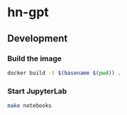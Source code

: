 # hn-gpt

## Development

### Build the image

```sh
docker build -t $(basename $(pwd)) . 
```

### Start JupyterLab

``` sh
make notebooks
```

